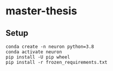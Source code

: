 # master-thesis

## Setup
```
conda create -n neuron python=3.8
conda activate neuron
pip install -U pip wheel
pip install -r frozen_requirements.txt
```